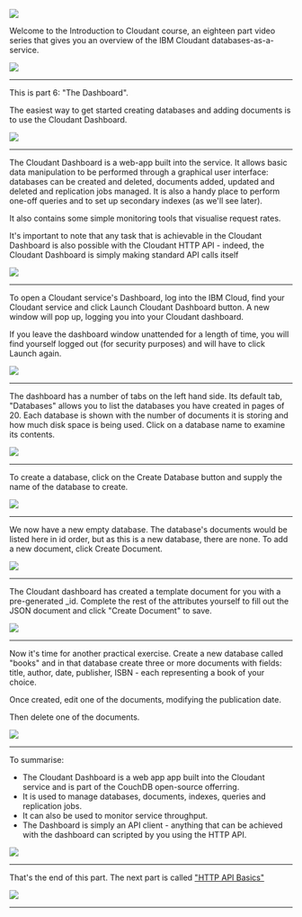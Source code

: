 ![](slides/Slide0.png)

Welcome to the Introduction to Cloudant course, an eighteen part video series that gives you an overview of the IBM Cloudant databases-as-a-service.

![](slides/Slide1.png)

---

This is part 6: "The Dashboard".

The easiest way to get started creating databases and adding documents is to use the Cloudant Dashboard.

![](slides/Slide38.png)

---

The Cloudant Dashboard is a web-app built into the service. It allows basic data manipulation to be performed through a graphical user interface: databases can be created and deleted, documents added, updated and deleted and replication jobs managed. It is also a handy place to perform one-off queries and to set up secondary indexes (as we'll see later).

It also contains some simple monitoring tools that visualise request rates.

It's important to note that any task that is achievable in the Cloudant Dashboard is also possible with the Cloudant HTTP API - indeed, the Cloudant Dashboard is simply making standard API calls itself 

![](slides/Slide39.png)

---

To open a Cloudant service's Dashboard, log into the IBM Cloud, find your Cloudant service and click Launch Cloudant Dashboard button. A new window will pop up, logging you into your Cloudant dashboard.

If you leave the dashboard window unattended for a length of time, you will find yourself logged out (for security purposes) and will have to click Launch again.

![](slides/Slide40.png)

---

The dashboard has a number of tabs on the left hand side. Its default tab, "Databases" allows you to list the databases you have created in pages of 20. Each database is shown with the number of documents it is storing and how much disk space is being used. Click on a database name to examine its contents.

![](slides/Slide41.png)

---

To create a database, click on the Create Database button and supply the name of the database to create.

![](slides/Slide42.png)

---

We now have a new empty database. The database's documents would be listed here in id order, but as this is a new database, there are none. To add a new document, click Create Document.

![](slides/Slide43.png)

---

The Cloudant dashboard has created a template document for you with a pre-generated _id. Complete the rest of the attributes yourself to fill out the JSON document and click "Create Document" to save.

![](slides/Slide44.png)

---

Now it's time for another practical exercise. Create a new database called "books" and in that database create three or more documents with fields: title, author, date, publisher, ISBN - each representing a book of your choice.

Once created, edit one of the documents, modifying the publication date.

Then delete one of the documents.

![](slides/Slide45.png)

---

To summarise:

- The Cloudant Dashboard is a web app app built into the Cloudant service and is part of the CouchDB open-source offerring.
- It is used to manage databases, documents, indexes, queries and replication jobs.
- It can also be used to monitor service throughput.
- The Dashboard is simply an API client - anything that can be achieved with the dashboard can scripted by you using the HTTP API.


![](slides/Slide46.png)

---

That's the end of this part. The next part is called ["HTTP API Basics"](./Part&#32;07&#32;-&#32;HTTP&#32;API&#32;Basics.md)
 
![](slides/Slide0.png)

---